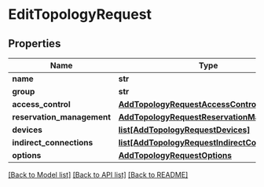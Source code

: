 # EditTopologyRequest

## Properties
Name | Type | Description | Notes
------------ | ------------- | ------------- | -------------
**name** | **str** |  | 
**group** | **str** |  | [optional] 
**access_control** | [**AddTopologyRequestAccessControl**](AddTopologyRequestAccessControl.md) |  | [optional] 
**reservation_management** | [**AddTopologyRequestReservationManagement**](AddTopologyRequestReservationManagement.md) |  | [optional] 
**devices** | [**list[AddTopologyRequestDevices]**](AddTopologyRequestDevices.md) |  | [optional] 
**indirect_connections** | [**list[AddTopologyRequestIndirectConnections]**](AddTopologyRequestIndirectConnections.md) |  | [optional] 
**options** | [**AddTopologyRequestOptions**](AddTopologyRequestOptions.md) |  | [optional] 

[[Back to Model list]](../README.md#documentation-for-models) [[Back to API list]](../README.md#documentation-for-api-endpoints) [[Back to README]](../README.md)


